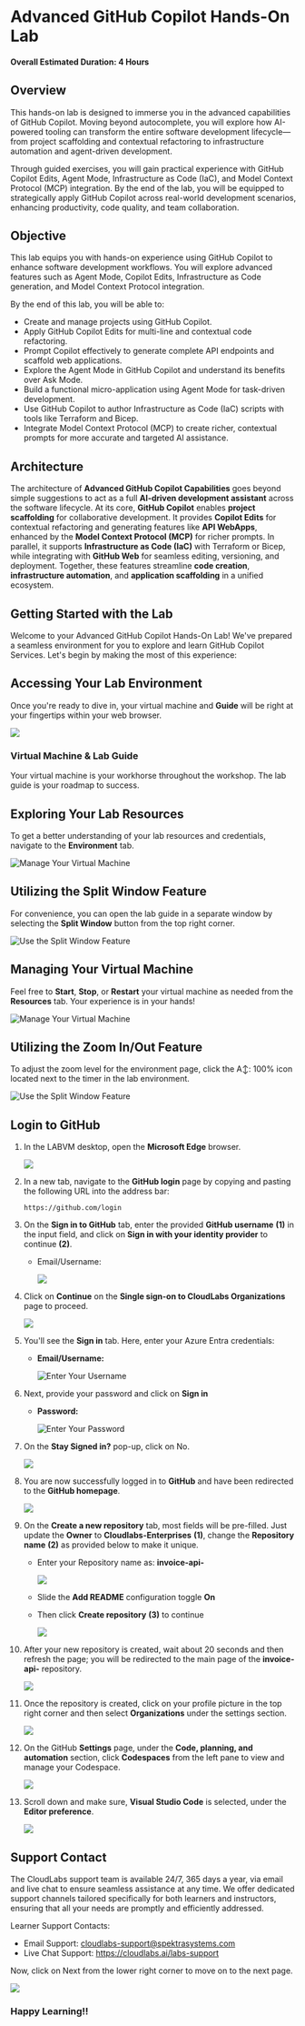 # Advanced GitHub Copilot Hands-On Lab

#### Overall Estimated Duration: 4 Hours

## Overview

This hands-on lab is designed to immerse you in the advanced capabilities of GitHub Copilot. Moving beyond autocomplete, you will explore how AI-powered tooling can transform the entire software development lifecycle—from project scaffolding and contextual refactoring to infrastructure automation and agent-driven development.

Through guided exercises, you will gain practical experience with GitHub Copilot Edits, Agent Mode, Infrastructure as Code (IaC), and Model Context Protocol (MCP) integration. By the end of the lab, you will be equipped to strategically apply GitHub Copilot across real-world development scenarios, enhancing productivity, code quality, and team collaboration.

## Objective

This lab equips you with hands-on experience using GitHub Copilot to enhance software development workflows. You will explore advanced features such as Agent Mode, Copilot Edits, Infrastructure as Code generation, and Model Context Protocol integration. 

By the end of this lab, you will be able to:

- Create and manage projects using GitHub Copilot.
- Apply GitHub Copilot Edits for multi-line and contextual code refactoring.
- Prompt Copilot effectively to generate complete API endpoints and scaffold web applications.
- Explore the Agent Mode in GitHub Copilot and understand its benefits over Ask Mode.
- Build a functional micro-application using Agent Mode for task-driven development.
- Use GitHub Copilot to author Infrastructure as Code (IaC) scripts with tools like Terraform and Bicep.
- Integrate Model Context Protocol (MCP) to create richer, contextual prompts for more accurate and targeted AI assistance.

## Architecture

The architecture of **Advanced GitHub Copilot Capabilities** goes beyond simple suggestions to act as a full **AI-driven development assistant** across the software lifecycle. At its core, **GitHub Copilot** enables **project scaffolding** for collaborative development. It provides **Copilot Edits** for contextual refactoring and generating features like **API WebApps**, enhanced by the **Model Context Protocol (MCP)** for richer prompts. In parallel, it supports **Infrastructure as Code (IaC)** with Terraform or Bicep, while integrating with **GitHub Web** for seamless editing, versioning, and deployment. Together, these features streamline **code creation**, **infrastructure automation**, and **application scaffolding** in a unified ecosystem.

## Getting Started with the Lab

Welcome to your Advanced GitHub Copilot Hands-On Lab! We've prepared a seamless environment for you to explore and learn GitHub Copilot Services. Let's begin by making the most of this experience:

## Accessing Your Lab Environment
 
Once you're ready to dive in, your virtual machine and **Guide** will be right at your fingertips within your web browser.
   
   ![](../../media/guide.png)

### Virtual Machine & Lab Guide
 
Your virtual machine is your workhorse throughout the workshop. The lab guide is your roadmap to success.

## Exploring Your Lab Resources

To get a better understanding of your lab resources and credentials, navigate to the **Environment** tab.

   ![Manage Your Virtual Machine](../../media/exp-lab-resources.png)

## Utilizing the Split Window Feature

For convenience, you can open the lab guide in a separate window by selecting the **Split Window** button from the top right corner.

![Use the Split Window Feature](../../media/split-window.png)

## Managing Your Virtual Machine

Feel free to **Start**, **Stop**, or **Restart** your virtual machine as needed from the **Resources** tab. Your experience is in your hands!

![Manage Your Virtual Machine](../../media/23-7-25-g-2.png)

## Utilizing the Zoom In/Out Feature

To adjust the zoom level for the environment page, click the A↕: 100% icon located next to the timer in the lab environment.

![Use the Split Window Feature](../../media/zoom.png)

## Login to GitHub

1. In the LABVM desktop, open the **Microsoft Edge** browser.

   ![](../../media/23-7-25-g-1.png)

1. In a new tab, navigate to the **GitHub login** page by copying and pasting the following URL into the address bar:

   ```
   https://github.com/login
   ```

1. On the **Sign in to GitHub** tab, enter the provided **GitHub username** **(1)** in the input field, and click on **Sign in with your identity provider** to continue **(2)**.

    - Email/Username: <inject key="GitHub User Name" enableCopy="true"/>

      ![](../../media/23-7-25-g1.png)

1. Click on **Continue** on the **Single sign-on to CloudLabs Organizations** page to proceed.

    ![](../../media/23-7-25-g2.png)

1. You'll see the **Sign in** tab. Here, enter your Azure Entra credentials:

   - **Email/Username:** <inject key="AzureAdUserEmail"></inject>

       ![Enter Your Username](../../media/23-7-25-g3.png)

1. Next, provide your password and click on **Sign in**

   - **Password:** <inject key="AzureAdUserPassword"></inject>

      ![Enter Your Password](../../media/23-7-25-g4.png)

1. On the **Stay Signed in?** pop-up, click on No.

    ![](../../media/23-7-25-g4.1.png)

1. You are now successfully logged in to **GitHub** and have been redirected to the **GitHub homepage**.

   ![](../../media/github-homepage01.png)

1. On the **Create a new repository** tab, most fields will be pre-filled. Just update the **Owner** to **Cloudlabs-Enterprises** **(1)**, change the **Repository name** **(2)** as provided below to make it unique.

    - Enter your Repository name as: **invoice-api-<inject key="Deployment-id" enableCopy="false"/>**

      ![](../../media/23-7-25-g5.png)

    - Slide the **Add README** configuration toggle **On**

    - Then click **Create repository** **(3)** to continue

      ![](../../media/23-7-25-g6.png)

1. After your new repository is created, wait about 20 seconds and then refresh the page; you will be redirected to the main page of the **invoice-api-<inject key="Deployment-id" enableCopy="false"/>**  repository.

      ![](../../media/new-repo.png)

1. Once the repository is created, click on your profile picture in the top right corner and then select **Organizations** under the settings section.

      ![](../../media/organizations.png)

1. On the GitHub **Settings** page, under the **Code, planning, and automation** section, click **Codespaces** from the left pane to view and manage your Codespace.

      ![](../../media/codespace-01.png)

1. Scroll down and make sure, **Visual Studio Code** is selected, under the **Editor preference**.

     ![](../../media/vscode02.png)
   

## Support Contact

The CloudLabs support team is available 24/7, 365 days a year, via email and live chat to ensure seamless assistance at any time. We offer dedicated support channels tailored specifically for both learners and instructors, ensuring that all your needs are promptly and efficiently addressed.

Learner Support Contacts:

- Email Support: cloudlabs-support@spektrasystems.com
- Live Chat Support: https://cloudlabs.ai/labs-support

Now, click on Next from the lower right corner to move on to the next page.

![](../../media/next-page.png)

### Happy Learning!!

